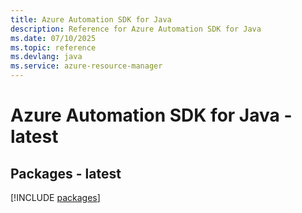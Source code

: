 ```yaml
---
title: Azure Automation SDK for Java
description: Reference for Azure Automation SDK for Java
ms.date: 07/10/2025
ms.topic: reference
ms.devlang: java
ms.service: azure-resource-manager
---
```

# Azure Automation SDK for Java - latest
## Packages - latest
[!INCLUDE [packages](automation-index.md)]